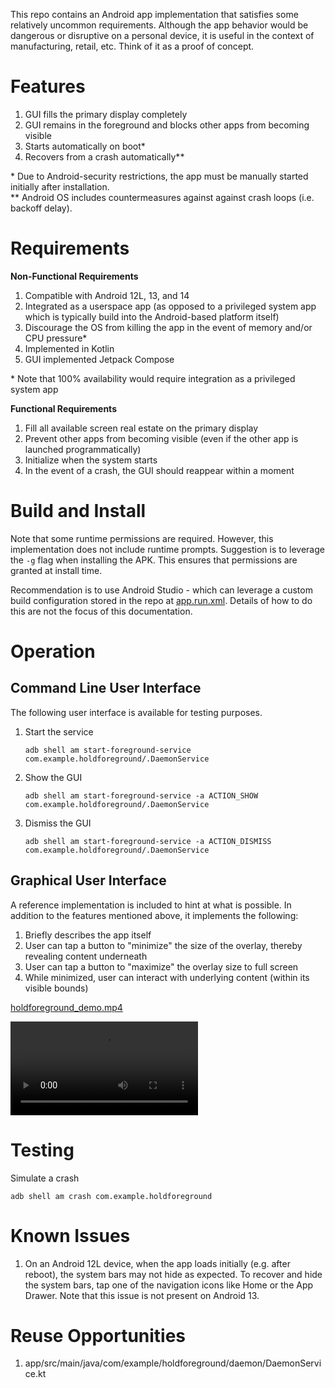 This repo contains an Android app implementation that satisfies some relatively uncommon requirements. Although the app behavior would be dangerous or disruptive on a personal device, it is useful in the context of manufacturing, retail, etc. Think of it as a proof of concept.

# Features
1. GUI fills the primary display completely
2. GUI remains in the foreground and blocks other apps from becoming visible
3. Starts automatically on boot*
4. Recovers from a crash automatically**

\* Due to Android-security restrictions, the app must be manually started initially after installation.
<br>\*\* Android OS includes countermeasures against against crash loops (i.e. backoff delay).

# Requirements
**Non-Functional Requirements**
1. Compatible with Android 12L, 13, and 14
2. Integrated as a userspace app (as opposed to a privileged system app which is typically build into the Android-based platform itself)
3. Discourage the OS from killing the app in the event of memory and/or CPU pressure*
4. Implemented in Kotlin
5. GUI implemented Jetpack Compose

\* Note that 100% availability would require integration as a privileged system app

**Functional Requirements**
1. Fill all available screen real estate on the primary display
2. Prevent other apps from becoming visible (even if the other app is launched programmatically)
3. Initialize when the system starts
4. In the event of a crash, the GUI should reappear within a moment

# Build and Install
Note that some runtime permissions are required. However, this implementation does not include runtime prompts. Suggestion is to leverage the `-g` flag when installing the APK. This ensures that permissions are granted at install time.

Recommendation is to use Android Studio - which can leverage a custom build configuration stored in the repo at [app.run.xml](.run/app.run.xml). Details of how to do this are not the focus of this documentation.

# Operation

## Command Line User Interface
The following user interface is available for testing purposes.

1. Start the service
   ```
   adb shell am start-foreground-service com.example.holdforeground/.DaemonService
   ```
2. Show the GUI
   ```
   adb shell am start-foreground-service -a ACTION_SHOW com.example.holdforeground/.DaemonService
   ```
3. Dismiss the GUI
   ```
   adb shell am start-foreground-service -a ACTION_DISMISS com.example.holdforeground/.DaemonService
   ```

## Graphical User Interface
A reference implementation is included to hint at what is possible. In addition to the features mentioned above, it implements the following:
1. Briefly describes the app itself
2. User can tap a button to "minimize" the size of the overlay, thereby revealing content underneath
3. User can tap a button to "maximize" the overlay size to full screen
4. While minimized, user can interact with underlying content (within its visible bounds)

[holdforeground_demo.mp4](doc/holdforeground_demo.mp4)

![](doc/holdforeground_demo.mp4)

# Testing
Simulate a crash
```
adb shell am crash com.example.holdforeground
```
# Known Issues
1. On an Android 12L device, when the app loads initially (e.g. after reboot), the system bars may not hide as expected. To recover and hide the system bars, tap one of the navigation icons like Home or the App Drawer. Note that this issue is not present on Android 13. 

# Reuse Opportunities
1. app/src/main/java/com/example/holdforeground/daemon/DaemonService.kt
